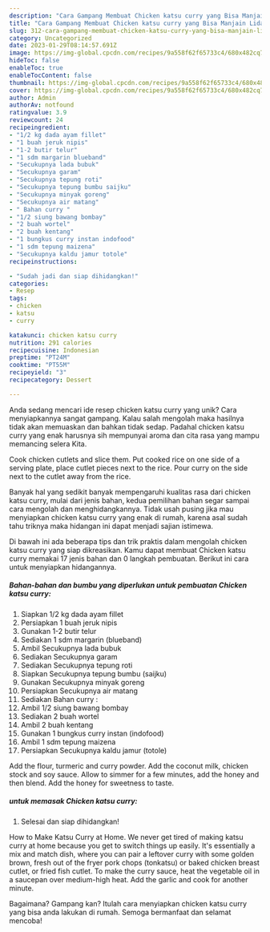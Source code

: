 ```yaml
---
description: "Cara Gampang Membuat Chicken katsu curry yang Bisa Manjain Lidah"
title: "Cara Gampang Membuat Chicken katsu curry yang Bisa Manjain Lidah"
slug: 312-cara-gampang-membuat-chicken-katsu-curry-yang-bisa-manjain-lidah
category: Uncategorized
date: 2023-01-29T08:14:57.691Z
image: https://img-global.cpcdn.com/recipes/9a558f62f65733c4/680x482cq70/chicken-katsu-curry-foto-resep-utama.jpg
hideToc: false
enableToc: true
enableTocContent: false
thumbnail: https://img-global.cpcdn.com/recipes/9a558f62f65733c4/680x482cq70/chicken-katsu-curry-foto-resep-utama.jpg
cover: https://img-global.cpcdn.com/recipes/9a558f62f65733c4/680x482cq70/chicken-katsu-curry-foto-resep-utama.jpg
author: Admin
authorAv: notfound
ratingvalue: 3.9
reviewcount: 24
recipeingredient:
- "1/2 kg dada ayam fillet"
- "1 buah jeruk nipis"
- "1-2 butir telur"
- "1 sdm margarin blueband"
- "Secukupnya lada bubuk"
- "Secukupnya garam"
- "Secukupnya tepung roti"
- "Secukupnya tepung bumbu saijku"
- "Secukupnya minyak goreng"
- "Secukupnya air matang"
- " Bahan curry "
- "1/2 siung bawang bombay"
- "2 buah wortel"
- "2 buah kentang"
- "1 bungkus curry instan indofood"
- "1 sdm tepung maizena"
- "Secukupnya kaldu jamur totole"
recipeinstructions:

- "Sudah jadi dan siap dihidangkan!"
categories:
- Resep
tags:
- chicken
- katsu
- curry

katakunci: chicken katsu curry 
nutrition: 291 calories
recipecuisine: Indonesian
preptime: "PT24M"
cooktime: "PT55M"
recipeyield: "3"
recipecategory: Dessert

---
```





Anda sedang mencari ide resep chicken katsu curry yang unik? Cara menyiapkannya sangat gampang. Kalau salah mengolah maka hasilnya tidak akan memuaskan dan bahkan tidak sedap. Padahal chicken katsu curry yang enak harusnya sih mempunyai aroma dan cita rasa yang mampu memancing selera Kita.





Cook chicken cutlets and slice them. Put cooked rice on one side of a serving plate, place cutlet pieces next to the rice. Pour curry on the side next to the cutlet away from the rice.

Banyak hal yang sedikit banyak mempengaruhi kualitas rasa dari chicken katsu curry, mulai dari jenis bahan, kedua pemilihan bahan segar sampai cara mengolah dan menghidangkannya. Tidak usah pusing jika mau menyiapkan chicken katsu curry yang enak di rumah, karena asal sudah tahu triknya maka hidangan ini dapat menjadi sajian istimewa.






Di bawah ini ada beberapa tips dan trik praktis dalam mengolah chicken katsu curry yang siap dikreasikan. Kamu dapat membuat Chicken katsu curry memakai 17 jenis bahan dan 0 langkah pembuatan. Berikut ini cara untuk menyiapkan hidangannya.

<!--inarticleads1-->

##### Bahan-bahan dan bumbu yang diperlukan untuk pembuatan Chicken katsu curry:

1. Siapkan 1/2 kg dada ayam fillet
1. Persiapkan 1 buah jeruk nipis
1. Gunakan 1-2 butir telur
1. Sediakan 1 sdm margarin (blueband)
1. Ambil Secukupnya lada bubuk
1. Sediakan Secukupnya garam
1. Sediakan Secukupnya tepung roti
1. Siapkan Secukupnya tepung bumbu (saijku)
1. Gunakan Secukupnya minyak goreng
1. Persiapkan Secukupnya air matang
1. Sediakan  Bahan curry :
1. Ambil 1/2 siung bawang bombay
1. Sediakan 2 buah wortel
1. Ambil 2 buah kentang
1. Gunakan 1 bungkus curry instan (indofood)
1. Ambil 1 sdm tepung maizena
1. Persiapkan Secukupnya kaldu jamur (totole)


Add the flour, turmeric and curry powder. Add the coconut milk, chicken stock and soy sauce. Allow to simmer for a few minutes, add the honey and then blend. Add the honey for sweetness to taste. 

<!--inarticleads2-->

#####  untuk memasak Chicken katsu curry:


1. Selesai dan siap dihidangkan!

How to Make Katsu Curry at Home. We never get tired of making katsu curry at home because you get to switch things up easily. It&#39;s essentially a mix and match dish, where you can pair a leftover curry with some golden brown, fresh out of the fryer pork chops (tonkatsu) or baked chicken breast cutlet, or fried fish cutlet. To make the curry sauce, heat the vegetable oil in a saucepan over medium-high heat. Add the garlic and cook for another minute. 

Bagaimana? Gampang kan? Itulah cara menyiapkan chicken katsu curry yang bisa anda lakukan di rumah. Semoga bermanfaat dan selamat mencoba!
